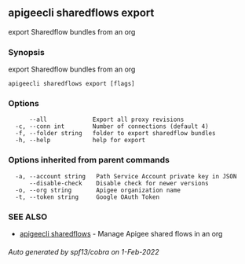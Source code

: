 ## apigeecli sharedflows export

export Sharedflow bundles from an org

### Synopsis

export Sharedflow bundles from an org

```
apigeecli sharedflows export [flags]
```

### Options

```
      --all             Export all proxy revisions
  -c, --conn int        Number of connections (default 4)
  -f, --folder string   folder to export sharedflow bundles
  -h, --help            help for export
```

### Options inherited from parent commands

```
  -a, --account string   Path Service Account private key in JSON
      --disable-check    Disable check for newer versions
  -o, --org string       Apigee organization name
  -t, --token string     Google OAuth Token
```

### SEE ALSO

* [apigeecli sharedflows](apigeecli_sharedflows.md)	 - Manage Apigee shared flows in an org

###### Auto generated by spf13/cobra on 1-Feb-2022
